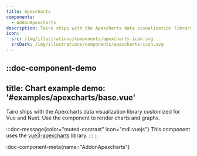 ```yaml
---
title: Apexcharts
components: 
  - AddonApexcharts
description: Tairo ships with the Apexcharts data visualization library customized for Vue and Nuxt. Use the component to render charts and graphs.
icon:
  src: /img/illustrations/components/apexcharts-icon.svg
  srcDark: /img/illustrations/components/apexcharts-icon.svg
---
```



::doc-component-demo
---
title: Chart example
demo: '#examples/apexcharts/base.vue'
---
Tairo ships with the Apexcharts data visualization library customized for Vue and Nuxt. Use the component to render charts and graphs.

:::doc-message{color="muted-contrast" icon="mdi:vuejs"}
This component uses the [vue3-apexcharts](https://github.com/apexcharts/vue3-apexcharts) library.
:::
::

:doc-component-meta{name="AddonApexcharts"}
